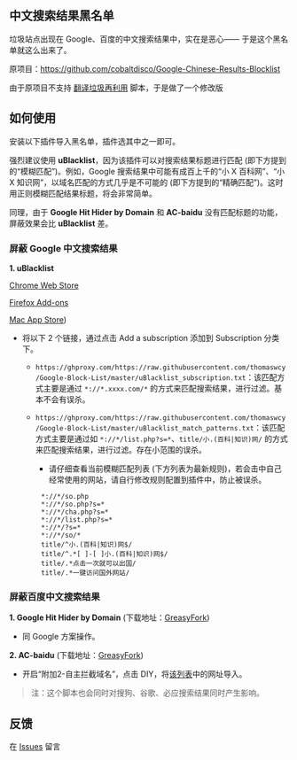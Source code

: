 ## 中文搜索结果黑名单

垃圾站点出现在 Google、百度的中文搜索结果中，实在是恶心—— 于是这个黑名单就这么出来了。

原项目：https://github.com/cobaltdisco/Google-Chinese-Results-Blocklist

由于原项目不支持 [翻译垃圾再利用](https://greasyfork.org/zh-CN/scripts/389270) 脚本，于是做了一个修改版

## 如何使用

安装以下插件导入黑名单，插件选其中之一即可。

强烈建议使用 **uBlacklist**，因为该插件可以对搜索结果标题进行匹配 (即下方提到的“模糊匹配”)。例如，Google 搜索结果中可能有成百上千的“小 X 百科网”、“小 X 知识网”，以域名匹配的方式几乎是不可能的 (即下方提到的“精确匹配”)。这时用正则模糊匹配结果标题，将会非常简单。

同理，由于 **Google Hit Hider by Domain** 和 **AC-baidu** 没有匹配标题的功能，屏蔽效果会比 **uBlacklist** 差。

### 屏蔽 Google 中文搜索结果

**1. uBlacklist** 

[Chrome Web Store](https://chrome.google.com/webstore/detail/ublacklist/pncfbmialoiaghdehhbnbhkkgmjanfhe)

[Firefox Add-ons](https://addons.mozilla.org/en-US/firefox/addon/ublacklist/)

[Mac App Store](https://apps.apple.com/app/ublacklist-for-safari/id1547912640))

- 将以下 2 个链接，通过点击 Add a subscription 添加到 Subscription 分类下。


  - `https://ghproxy.com/https://raw.githubusercontent.com/thomaswcy/Google-Block-List/master/uBlacklist_subscription.txt`：该匹配方式主要是通过 `*://*.xxxx.com/*` 的方式来匹配搜索结果，进行过滤。基本不会有误杀。

  - `https://ghproxy.com/https://raw.githubusercontent.com/thomaswcy/Google-Block-List/master/uBlacklist_match_patterns.txt`：该匹配方式主要是通过如 `*://*/list.php?s=*`、`title/小.(百科|知识)网/` 的方式来匹配搜索结果，进行过滤。存在小范围的误杀。

    - 请仔细查看当前模糊匹配列表 (下方列表为最新规则)，若会击中自己经常使用的网站，请自行修改规则配置到插件中，防止被误杀。

```
        *://*/so.php
        *://*/so.php?s=*
        *://*/cha.php?s=*
        *://*/list.php?s=*
        *://*/?s=*
        *://*/so/*
        title/^小.(百科|知识)网$/
        title/^.*[ ]-[ ]小.(百科|知识)网$/
        title/.*点击一次就可以出国/
        title/.*一键访问国外网站/
```

### 屏蔽百度中文搜索结果

**1. Google Hit Hider by Domain** (下载地址：[GreasyFork](https://greasyfork.org/zh-CN/scripts/1682-google-hit-hider-by-domain-search-filter-block-sites))

- 同 Google 方案操作。

**2. AC-baidu** (下载地址：[GreasyFork](https://greasyfork.org/zh-CN/scripts/14178-ac-baidu-%E9%87%8D%E5%AE%9A%E5%90%91%E4%BC%98%E5%8C%96%E7%99%BE%E5%BA%A6%E6%90%9C%E7%8B%97%E8%B0%B7%E6%AD%8C%E5%BF%85%E5%BA%94%E6%90%9C%E7%B4%A2-favicon-%E5%8F%8C%E5%88%97))

- 开启“附加2-自主拦截域名”，点击 DIY，将[该列表](https://ghproxy.com/https://raw.githubusercontent.com/thomaswcy/Google-Block-List/master/GHHbD_perma_ban_list.txt)中的网址导入。
> 注：这个脚本也会同时对搜狗、谷歌、必应搜索结果同时产生影响。

## 反馈

在 [Issues](https://github.com/thomaswcy/Google-Block-List/issues) 留言

